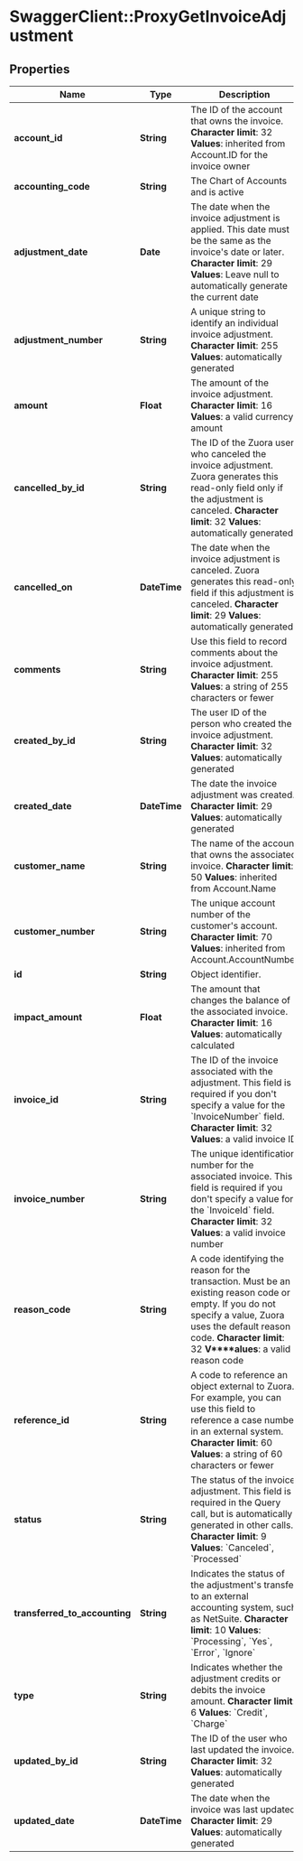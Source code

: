 # SwaggerClient::ProxyGetInvoiceAdjustment

## Properties
Name | Type | Description | Notes
------------ | ------------- | ------------- | -------------
**account_id** | **String** |  The ID of the account that owns the invoice. **Character limit**: 32 **Values**: inherited from Account.ID for the invoice owner  | [optional] 
**accounting_code** | **String** |  The Chart of Accounts and is active  | [optional] 
**adjustment_date** | **Date** |  The date when the invoice adjustment is applied. This date must be the same as the invoice&#39;s date or later. **Character limit**: 29 **Values**: Leave null to automatically generate the current date  | [optional] 
**adjustment_number** | **String** |  A unique string to identify an individual invoice adjustment. **Character limit**: 255 **Values**: automatically generated  | [optional] 
**amount** | **Float** |  The amount of the invoice adjustment. **Character limit**: 16 **Values**: a valid currency amount  | [optional] 
**cancelled_by_id** | **String** |  The ID of the Zuora user who canceled the invoice adjustment. Zuora generates this read-only field only if the adjustment is canceled. **Character limit**: 32 **Values**: automatically generated  | [optional] 
**cancelled_on** | **DateTime** |  The date when the invoice adjustment is canceled. Zuora generates this read-only field if this adjustment is canceled. **Character limit**: 29 **Values**: automatically generated  | [optional] 
**comments** | **String** |  Use this field to record comments about the invoice adjustment. **Character limit**: 255 **Values**: a string of 255 characters or fewer  | [optional] 
**created_by_id** | **String** |  The user ID of the person who created the invoice adjustment. **Character limit**: 32 **Values**: automatically generated  | [optional] 
**created_date** | **DateTime** |  The date the invoice adjustment was created. **Character limit**: 29 **Values**: automatically generated  | [optional] 
**customer_name** | **String** |  The name of the account that owns the associated invoice. **Character limit**: 50 **Values**: inherited from Account.Name  | [optional] 
**customer_number** | **String** |  The unique account number of the customer&#39;s account. **Character limit**: 70 **Values**: inherited from Account.AccountNumber  | [optional] 
**id** | **String** | Object identifier. | [optional] 
**impact_amount** | **Float** |  The amount that changes the balance of the associated invoice. **Character limit**: 16 **Values**: automatically calculated  | [optional] 
**invoice_id** | **String** |  The ID of the invoice associated with the adjustment. This field is required if you don&#39;t specify a value for the &#x60;InvoiceNumber&#x60; field. **Character limit**: 32 **Values**: a valid invoice ID  | [optional] 
**invoice_number** | **String** |  The unique identification number for the associated invoice. This field is required if you don&#39;t specify a value for the &#x60;InvoiceId&#x60; field. **Character limit**: 32 **Values**: a valid invoice number  | [optional] 
**reason_code** | **String** |  A code identifying the reason for the transaction. Must be an existing reason code or empty. If you do not specify a value, Zuora uses the default reason code. **Character limit**: 32 **V****alues**: a valid reason code  | [optional] 
**reference_id** | **String** |  A code to reference an object external to Zuora. For example, you can use this field to reference a case number in an external system. **Character limit**: 60 **Values**: a string of 60 characters or fewer  | [optional] 
**status** | **String** |  The status of the invoice adjustment. This field is required in the Query call, but is automatically generated in other calls. **Character limit**: 9 **Values**: &#x60;Canceled&#x60;, &#x60;Processed&#x60;  | [optional] 
**transferred_to_accounting** | **String** |  Indicates the status of the adjustment&#39;s transfer to an external accounting system, such as NetSuite. **Character limit**: 10 **Values**: &#x60;Processing&#x60;, &#x60;Yes&#x60;, &#x60;Error&#x60;, &#x60;Ignore&#x60;  | [optional] 
**type** | **String** |  Indicates whether the adjustment credits or debits the invoice amount. **Character limit**: 6 **Values**: &#x60;Credit&#x60;, &#x60;Charge&#x60;  | [optional] 
**updated_by_id** | **String** |  The ID of the user who last updated the invoice. **Character limit**: 32 **Values**: automatically generated  | [optional] 
**updated_date** | **DateTime** |  The date when the invoice was last updated. **Character limit**: 29 **Values**: automatically generated  | [optional] 


